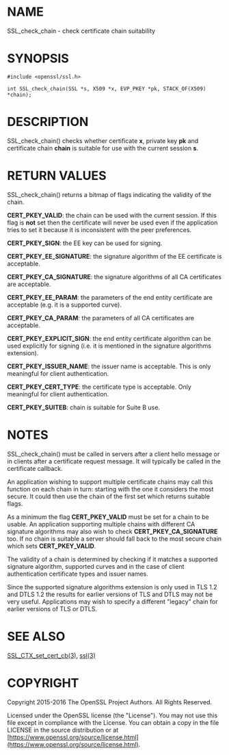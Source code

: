 # NAME

SSL\_check\_chain - check certificate chain suitability

# SYNOPSIS

    #include <openssl/ssl.h>

    int SSL_check_chain(SSL *s, X509 *x, EVP_PKEY *pk, STACK_OF(X509) *chain);

# DESCRIPTION

SSL\_check\_chain() checks whether certificate **x**, private key **pk** and
certificate chain **chain** is suitable for use with the current session
**s**.

# RETURN VALUES

SSL\_check\_chain() returns a bitmap of flags indicating the validity of the
chain.

**CERT\_PKEY\_VALID**: the chain can be used with the current session.
If this flag is **not** set then the certificate will never be used even
if the application tries to set it because it is inconsistent with the
peer preferences.

**CERT\_PKEY\_SIGN**: the EE key can be used for signing.

**CERT\_PKEY\_EE\_SIGNATURE**: the signature algorithm of the EE certificate is
acceptable.

**CERT\_PKEY\_CA\_SIGNATURE**: the signature algorithms of all CA certificates
are acceptable.

**CERT\_PKEY\_EE\_PARAM**: the parameters of the end entity certificate are
acceptable (e.g. it is a supported curve).

**CERT\_PKEY\_CA\_PARAM**: the parameters of all CA certificates are acceptable.

**CERT\_PKEY\_EXPLICIT\_SIGN**: the end entity certificate algorithm
can be used explicitly for signing (i.e. it is mentioned in the signature
algorithms extension).

**CERT\_PKEY\_ISSUER\_NAME**: the issuer name is acceptable. This is only
meaningful for client authentication.

**CERT\_PKEY\_CERT\_TYPE**: the certificate type is acceptable. Only meaningful
for client authentication.

**CERT\_PKEY\_SUITEB**: chain is suitable for Suite B use.

# NOTES

SSL\_check\_chain() must be called in servers after a client hello message or in
clients after a certificate request message. It will typically be called
in the certificate callback.

An application wishing to support multiple certificate chains may call this
function on each chain in turn: starting with the one it considers the
most secure. It could then use the chain of the first set which returns
suitable flags.

As a minimum the flag **CERT\_PKEY\_VALID** must be set for a chain to be
usable. An application supporting multiple chains with different CA signature
algorithms may also wish to check **CERT\_PKEY\_CA\_SIGNATURE** too. If no
chain is suitable a server should fall back to the most secure chain which
sets **CERT\_PKEY\_VALID**.

The validity of a chain is determined by checking if it matches a supported
signature algorithm, supported curves and in the case of client authentication
certificate types and issuer names.

Since the supported signature algorithms extension is only used in TLS 1.2
and DTLS 1.2 the results for earlier versions of TLS and DTLS may not be
very useful. Applications may wish to specify a different "legacy" chain
for earlier versions of TLS or DTLS.

# SEE ALSO

[SSL\_CTX\_set\_cert\_cb(3)](http://man.he.net/man3/SSL_CTX_set_cert_cb),
[ssl(3)](http://man.he.net/man3/ssl)

# COPYRIGHT

Copyright 2015-2016 The OpenSSL Project Authors. All Rights Reserved.

Licensed under the OpenSSL license (the "License").  You may not use
this file except in compliance with the License.  You can obtain a copy
in the file LICENSE in the source distribution or at
[https://www.openssl.org/source/license.html](https://www.openssl.org/source/license.html).
